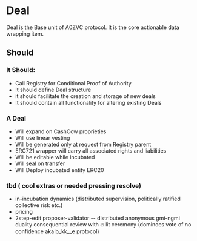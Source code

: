 # Deal
Deal is the Base unit of A0ZVC protocol. It is the core actionable data wrapping item.

## Should
### It Should:
* Call Registry for Conditional Proof of Authority
* It should define Deal structure
* it should facilitate the creation and storage of new deals
* It should contain all functionality for altering existing Deals


### A Deal
- Will expand on CashCow proprieties
- Will use linear vesting
- Will be generated only at request from Registry parent
- ERC721 wrapper will carry all associated rights and liabilities
- Will be editable while incubated
- Will seal on transfer
- Will Deploy incubated entity ERC20


### tbd ( cool extras or needed pressing resolve)
- in-incubation dynamics (distributed supervision, politically ratified collective risk etc.)
- pricing
- 2step-edit proposer-validator
-- distributed anonymous gmi-ngmi duality consequential review with 🔥 lit ceremony (dominoes vote of no confidence aka b_kk__e protocol) 
